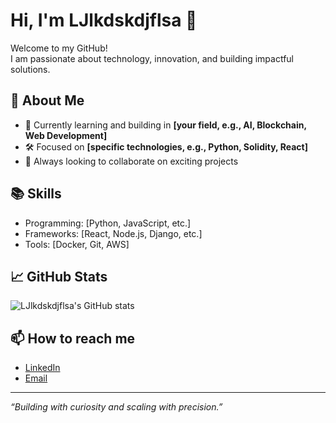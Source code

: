 # Hi, I'm LJlkdskdjflsa 👋

Welcome to my GitHub!  
I am passionate about technology, innovation, and building impactful solutions.

## 🚀 About Me
- 🌱 Currently learning and building in **[your field, e.g., AI, Blockchain, Web Development]**
- 🛠️ Focused on **[specific technologies, e.g., Python, Solidity, React]**
- 🔭 Always looking to collaborate on exciting projects

## 📚 Skills
- Programming: [Python, JavaScript, etc.]
- Frameworks: [React, Node.js, Django, etc.]
- Tools: [Docker, Git, AWS]

## 📈 GitHub Stats
![LJlkdskdjflsa's GitHub stats](https://github-readme-stats.vercel.app/api?username=LJlkdskdjflsa&show_icons=true&theme=default)

## 📫 How to reach me
- [LinkedIn](https://www.linkedin.com/in/your-profile)  
- [Email](mailto:your-email@example.com)

---

_“Building with curiosity and scaling with precision.”_

